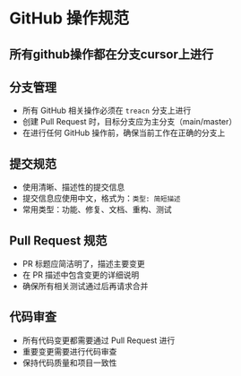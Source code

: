 # GitHub 操作规范

## 所有github操作都在分支cursor上进行

## 分支管理
- 所有 GitHub 相关操作必须在 `treacn` 分支上进行
- 创建 Pull Request 时，目标分支应为主分支（main/master）
- 在进行任何 GitHub 操作前，确保当前工作在正确的分支上

## 提交规范
- 使用清晰、描述性的提交信息
- 提交信息应使用中文，格式为：`类型: 简短描述`
- 常用类型：功能、修复、文档、重构、测试

## Pull Request 规范
- PR 标题应简洁明了，描述主要变更
- 在 PR 描述中包含变更的详细说明
- 确保所有相关测试通过后再请求合并

## 代码审查
- 所有代码变更都需要通过 Pull Request 进行
- 重要变更需要进行代码审查
- 保持代码质量和项目一致性